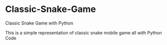 # Classic-Snake-Game
Classic Snake Game with Python


This is a simple representation of classic snake mobile game all with Python Code
